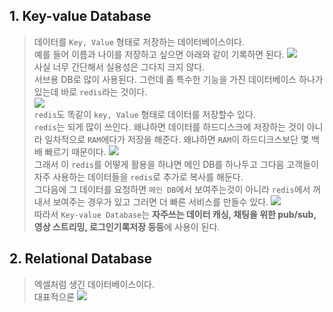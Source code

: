 ## 1. Key-value Database

> 데이터를 `Key, Value` 형태로 저장하는 데이터베이스이다. <br />
> 예를 들어 이름과 나이를 저장하고 싶으면 아래와 같이 기록하면 된다.
> ![](https://i.gyazo.com/57144de55940300d8c9eb47c95bf8b48.png) <br />
> 사실 너무 간단해서 실용성은 그다지 크지 않다. <br/>
> 서브용 DB로 많이 사용된다. 그런데 좀 특수한 기능을 가진 데이터베이스 하나가 있는데 바로 `redis`라는 것이다. <br />
> ![](https://upload.wikimedia.org/wikipedia/en/6/6b/Redis_Logo.svg) <br />
> `redis`도 똑같이 `key, Value` 형태로 데이터를 저장할수 있다. <br />
> `redis`는 되게 많이 쓰인다. 왜냐하면 데이터를 하드디스크에 저장하는 것이 아니라 일차적으로 `RAM`에다가 저장을 해준다. 
> 왜냐하면 `RAM`이 하드디크스보단 몇 백 배 빠르기 때문이다.
> ![](https://i.gyazo.com/92f93564c65e785d1331368b4c1ec0c3.png) <br/>
> 그래서 이 `redis`를 어떻게 활용을 하냐면 메인 DB를 하나두고 그다음 고객들이 자주 사용하는 데이터들을 `redis`로 추가로 복사를 해둔다. <br />
> 그다음에 그 데이터를 요청하면 `메인 DB`에서 보여주는것이 아니라 `redis`에서 꺼내서 보여주는 경우가 있고 그러면 더 빠른 서비스를 만들수 있다.
> ![](https://i.gyazo.com/e87ed043ab3cc048ca04a1131bdc94ab.png) <br />
> 따라서 `Key-value Database`는 **자주쓰는 데이터 캐싱, 채팅을 위한 pub/sub, 영상 스트리밍, 로그인기록저장 등등**에 사용이 된다.

## 2. Relational Database

> 엑셀처럼 생긴 데이터베이스이다. <br/>
> 대표적으론 
> ![](https://i.gyazo.com/ed656fb82505689b790ecf1cb985de6d.png)